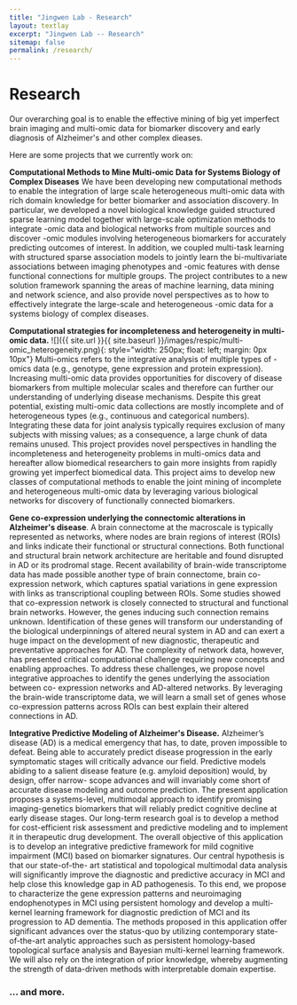```yaml
---
title: "Jingwen Lab - Research"
layout: textlay
excerpt: "Jingwen Lab -- Research"
sitemap: false
permalink: /research/
---
```


# Research

Our overarching goal is to enable the effective mining of big yet imperfect brain imaging and multi-omic data for biomarker discovery and early diagnosis of Alzheimer's and other complex dieases. 

Here are some projects that we currently work on:

**Computational Methods to Mine Multi-omic Data for Systems Biology of Complex Diseases** We have been developing new computational methods to enable the integration of large scale heterogeneous multi-omic data with rich domain knowledge for better biomarker and association discovery. In particular, we developed a novel biological knowledge guided structured sparse learning model together with large-scale optimization methods to integrate -omic data and biological networks from multiple sources and discover -omic modules involving heterogeneous biomarkers for accurately predicting outcomes of interest. In addition, we coupled multi-task learning with structured sparse association models to jointly learn the bi-multivariate associations between imaging phenotypes and -omic features with dense functional connections for multiple groups. The project contributes to a new solution framework spanning the areas of machine learning, data mining and network science, and also provide novel perspectives as to how to effectively integrate the large-scale and heterogeneous -omic data for a systems biology of complex diseases.


**Computational strategies for incompleteness and heterogeneity in multi-omic data.** 
![]({{ site.url }}{{ site.baseurl }}/images/respic/multi-omic_heterogeneity.png){: style="width: 250px; float: left; margin: 0px 10px"}
Multi-omics refers to the integrative analysis of multiple types of -omics data (e.g., genotype, gene expression and protein expression). Increasing multi-omic data provides opportunities for discovery of disease biomarkers from multiple molecular scales and therefore can further our understanding of underlying disease mechanisms. Despite this great potential, existing multi-omic data collections are mostly incomplete and of heterogeneous types (e.g., continuous and categorical numbers). Integrating these data for joint analysis typically requires exclusion of many subjects with missing values; as a consequence, a large chunk of data remains unused. This project provides novel perspectives in handling the incompleteness and heterogeneity problems in multi-omics data and hereafter allow biomedical researchers to gain more insights from rapidly growing yet imperfect biomedical data. This project aims to develop new classes of computational methods to enable the joint mining of incomplete and heterogeneous multi-omic data by leveraging various biological networks for discovery of functionally connected biomarkers. 


**Gene co-expression underlying the connectomic alterations in Alzheimer's disease**.
A brain connectome at the macroscale is typically represented as networks, where nodes are brain regions of interest (ROIs) and links indicate their functional or structural connections. Both functional and structural brain network architecture are heritable and found disrupted in AD or its prodromal stage. Recent availability of brain-wide transcriptome data has made possible another type of brain connectome, brain co-expression network, which captures spatial variations in gene expression with links as transcriptional coupling between ROIs. Some studies showed that co-expression network is closely connected to structural and functional brain networks. However, the genes inducing such connection remains unknown. Identification of these genes will transform our understanding of the biological underpinnings of altered neural system in AD and can exert a huge impact on the development of new diagnostic, therapeutic and preventative approaches for AD. The complexity of network data, however, has presented critical computational challenge requiring new concepts and enabling approaches. To address these challenges, we propose novel integrative approaches to identify the genes underlying the association between co- expression networks and AD-altered networks. By leveraging the brain-wide transcriptome data, we will learn a small set of genes whose co-expression patterns across ROIs can best explain their altered connections in AD. 
<!-- ![]({{ site.url }}{{ site.baseurl }}/images/respic/SmartTip.png){: style="width: 250px; float: left; margin: 0px  10px"} -->

**Integrative Predictive Modeling of Alzheimer's Disease.** Alzheimer’s disease (AD) is a medical emergency that has, to date, proven impossible to defeat. Being able to accurately predict disease progression in the early symptomatic stages will critically advance our field. Predictive models abiding to a salient disease feature (e.g. amyloid deposition) would, by design, offer narrow- scope advances and will invariably come short of accurate disease modeling and outcome prediction. The present application proposes a systems-level, multimodal approach to identify promising imaging-genetics biomarkers that will reliably predict cognitive decline at early disease stages. Our long-term research goal is to develop a method for cost-efficient risk assessment and predictive modeling and to implement it in therapeutic drug development. The overall objective of this application is to develop an integrative predictive framework for mild cognitive impairment (MCI) based on biomarker signatures. Our central hypothesis is that our state-of-the- art statistical and topological multimodal data analysis will significantly improve the diagnostic and predictive accuracy in MCI and help close this knowledge gap in AD pathogenesis. To this end, we propose to characterize the gene expression patterns and neuroimaging endophenotypes in MCI using persistent homology and develop a multi-kernel learning framework for diagnostic prediction of MCI and its progression to AD dementia. The methods proposed in this application offer significant advances over the status-quo by utilizing contemporary state-of-the-art analytic approaches such as persistent homology-based topological surface analysis and Bayesian multi-kernel learning framework. We will also rely on the integration of prior knowledge, whereby augmenting the strength of data-driven methods with interpretable domain expertise. 

### ... and more.
